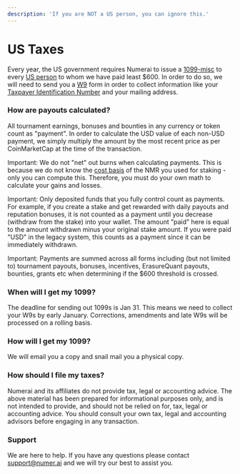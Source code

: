 ```yaml
---
description: 'If you are NOT a US person, you can ignore this.'
---
```


# US Taxes

Every year, the US government requires Numerai to issue a [1099-misc](https://www.irs.gov/forms-pubs/about-form-1099-misc) to every [US person](https://www.irs.gov/individuals/international-taxpayers/classification-of-taxpayers-for-us-tax-purposes) to whom we have paid least $600. In order to do so, we will need to send you a [W9](https://www.irs.gov/pub/irs-pdf/fw9.pdf) form in order to collect information like your [Taxpayer Identification Number](https://www.irs.gov/individuals/international-taxpayers/taxpayer-identification-numbers-tin) and your mailing address. 

### **How are payouts calculated?**

All tournament earnings, bonuses and bounties in any currency or token count as "payment". In order to calculate the USD value of each non-USD payment, we simply multiply the amount by the most recent price as per CoinMarketCap at the time of the transaction.

Important: We do not "net" out burns when calculating payments. This is because we do not know the [cost basis](https://www.irs.gov/taxtopics/tc703) of the NMR you used for staking - only you can compute this. Therefore, you must do your own math to calculate your gains and losses.

Important: Only deposited funds that you fully control count as payments. For example, if you create a stake and get rewarded with daily payouts and reputation bonuses, it is not counted as a payment until you decrease \(withdraw from the stake\) into your wallet. The amount "paid" here is equal to the amount withdrawn minus your original stake amount. If you were paid "USD" in the legacy system, this counts as a payment since it can be immediately withdrawn.

Important: Payments are summed across all forms including \(but not limited to\) tournament payouts, bonuses, incentives, ErasureQuant payouts, bounties, grants etc when determining if the $600 threshold is crossed.   

### **When will I get my 1099?**

The deadline for sending out 1099s is Jan 31. This means we need to collect your W9s by early January. Corrections, amendments and late W9s will be processed on a rolling basis.

### **How will I get my 1099?**

We will email you a copy and snail mail you a physical copy. 

### **How should I file my taxes?**

Numerai and its affiliates do not provide tax, legal or accounting advice. The above material has been prepared for informational purposes only, and is not intended to provide, and should not be relied on for, tax, legal or accounting advice. You should consult your own tax, legal and accounting advisors before engaging in any transaction.

### **Support**

We are here to help. If you have any questions please contact support@numer.ai and we will try our best to assist you.

